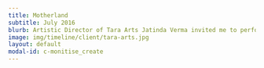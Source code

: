 ```yaml
---
title: Motherland
subtitle: July 2016
blurb: Artistic Director of Tara Arts Jatinda Verma invited me to perform Motherland at the re-opening of the building
image: img/timeline/client/tara-arts.jpg
layout: default
modal-id: c-monitise_create
---
```

